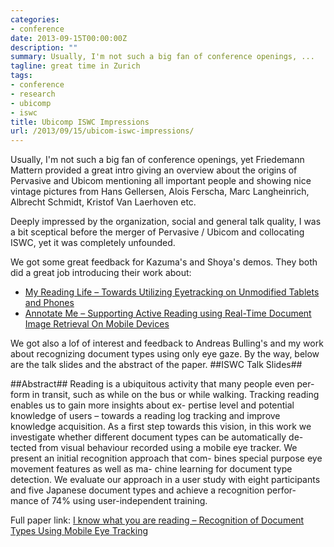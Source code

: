 ```yaml
---
categories:
- conference
date: 2013-09-15T00:00:00Z
description: ""
summary: Usually, I'm not such a big fan of conference openings, ...
tagline: great time in Zurich
tags:
- conference
- research
- ubicomp
- iswc
title: Ubicomp ISWC Impressions
url: /2013/09/15/ubicom-iswc-impressions/
---
```


Usually, I'm not such a big fan of conference openings,
yet Friedemann Mattern provided a great intro giving
an overview about the origins of Pervasive and Ubicom
mentioning all important people and showing nice vintage
pictures from Hans Gellersen, Alois Ferscha,  Marc Langheinrich, Albrecht Schmidt, Kristof Van Laerhoven etc. 

Deeply impressed by the organization, social and general 
talk quality, I was a bit sceptical before the merger
of Pervasive / Ubicom and collocating ISWC, yet it was
completely unfounded. 

We got some great feedback for Kazuma's and Shoya's demos.
They both did a great job introducing their work about:

* [My Reading Life – Towards Utilizing Eyetracking on Unmodified Tablets and Phones](/papers/kunze2013my.pdf)
* [Annotate Me – Supporting Active Reading using Real-Time Document Image Retrieval On Mobile Devices](/papers/kunze2013annotate.pdf)


We got also a lof of interest and feedback
to Andreas Bulling's and my work about recognizing 
document types using only eye gaze.
By the way, below are the talk slides and the abstract of 
the paper.
##ISWC Talk Slides##

<script class="speakerdeck-embed" data-id="a0f70c60fdc20130468e062acf92b5fe" data-ratio="1.33333333333333" src="//speakerdeck.com/assets/embed.js">  </script>

##Abstract##
Reading is a ubiquitous activity that many people even per- form in transit, such as while on the bus or while walking. Tracking reading enables us to gain more insights about ex- pertise level and potential knowledge of users – towards a reading log tracking and improve knowledge acquisition. As a first step towards this vision, in this work we investigate whether different document types can be automatically de- tected from visual behaviour recorded using a mobile eye tracker. We present an initial recognition approach that com- bines special purpose eye movement features as well as ma- chine learning for document type detection. We evaluate our approach in a user study with eight participants and five Japanese document types and achieve a recognition perfor- mance of 74% using user-independent training.

Full paper link:
[I know what you are reading – Recognition of Document Types Using Mobile Eye Tracking](/papers/2013Kunze-5.pdf)




